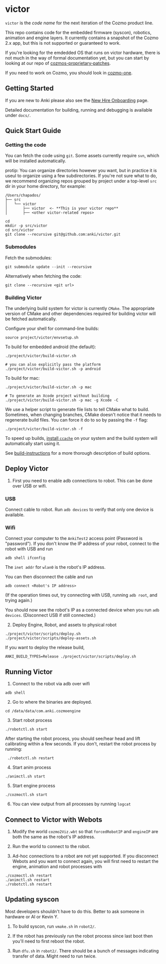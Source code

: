 # victor

`victor` is the _code name_ for the next iteration of the Cozmo product line.

This repo contains code for the embedded firmware (syscon), robotics, animation and engine layers.
It currently contains a snapshot of the Cozmo 2.x app, but this is not supported or guaranteed to work.

If you're looking for the emdedded OS that runs on victor hardware, there is not much in the way of formal documentation yet, but you can start by looking at our repo of [cozmos-proprietary-patches](https://github.com/anki/cozmos-proprietary-patches).

If you need to work on Cozmo, you should look in [cozmo-one].

[cozmo-one]: https://github.com/anki/cozmo-one

## Getting Started

If you are new to Anki please also see the [New Hire Onboarding](https://ankiinc.atlassian.net/wiki/pages/viewpage.action?pageId=72614010) page.

Detailed documentation for building, running and debugging is available under `docs/`.

## Quick Start Guide

### Getting the code

You can fetch the code using `git`.  Some assets currently require `svn`, which will be installed automatically.

protip: You can organize directories however you want, but in practice it is useul to organize using a few subdirectories. If you're not sure what to do, we recommend organizing repos grouped by project under a top-level `src` dir in your home directory, for example:

```
/Users/chapados/
├── src
│   └── victor
│       ├── victor  <- **This is your victor repo**
│       ├── <other victor-related repos>
```

```
cd
mkdir -p src/victor
cd src/victor
git clone --recursive git@github.com:anki/victor.git
```

### Submodules
Fetch the submodules:

```
git submodule update --init --recursive
```

Alternatively when fetching the code:
```
git clone --recursive <git url>
```

### Building Victor

The underlying build system for victor is currently `CMake`.  The appropriate version of CMake and other dependencies required for building victor will be fetched automatically.

Configure your shell for command-line builds:

```
source project/victor/envsetup.sh
```

To build for embedded android (the default):

```
./project/victor/build-victor.sh

# you can also explicitly pass the platform
./project/victor/build-victor.sh -p android
```

To build for mac:

```
./project/victor/build-victor.sh -p mac

# To generate an Xcode project without building
./project/victor/build-victor.sh -p mac -g Xcode -C
```

We use a helper script to generate file lists to tell CMake what to build. Sometimes, when changing branches, CMake doesn't notice that it needs to regenerate build files. You can force it do to so by passing the `-f` flag:

```
./project/victor/build-victor.sh -f
```

To speed up builds, [install `ccache`](docs/ccache.md) on your system and the build system will automatically start using it.

See [build-instructions](docs/development/build-instructions.md) for a more thorough description of build options.

## Deploy Victor

1. First you need to enable adb connections to robot. This can be done over USB or wifi.

### USB
Connect cable to robot. Run `adb devices` to verify that only one device is available.

### Wifi
Connect your computer to the `AnkiTest2` access point (Password is "password"). If you don't know the IP address of your robot, connect to the robot with USB and run

```
adb shell ifconfig
```

The `inet addr` for `wlan0` is the robot's IP address.

You can then disconnect the cable and run

```
adb connect <Robot's IP address>
```

(If the operation times out, try connecting with USB, running `adb root`, and trying again.)

You should now see the robot's IP as a connected device when you run `adb devices`. (Disconnect USB if still connected.)

2. Deploy Engine, Robot, and assets to physical robot
```
./project/victor/scripts/deploy.sh
./project/victor/scripts/deploy-assets.sh
```

  If you want to deploy the release build,
```
ANKI_BUILD_TYPES=Release ./project/victor/scripts/deploy.sh
```

## Running Victor

1. Connect to the robot via adb over wifi

```
adb shell
```

2. Go to where the binaries are deployed.

```
cd /data/data/com.anki.cozmoengine
```

3. Start robot process

```
./robotctl.sh start
```

After starting the robot process, you should see/hear head and lift calibrating within a few seconds. If you don't, restart the robot process by running:
```
 ./robotctl.sh restart
 ```

4. Start anim process
```
./animctl.sh start
```

5. Start engine process

```
./cozmoctl.sh start
```

6. You can view output from all processes by running `logcat`


## Connect to Victor with Webots 

1. Modify the world `cozmo2Viz.wbt` so that `forcedRobotIP` and `engineIP` are both the same as the robot's IP address. 

2. Run the world to connect to the robot.

3. Ad-hoc connections to a robot are not yet supported. If you disconnect Webots and you want to connect again, you will first need to restart the engine, animation and robot processes with

```
./cozmoctl.sh restart
./animctl.sh restart
./robotctl.sh restart
```


## Updating syscon

Most developers shouldn't have to do this. Better to ask someone in hardware or Al or Kevin Y.

1. To build syscon, run `vmake.sh` in `robot2/`. 

2. If the robot has previously run the robot process since last boot then you'll need to first reboot the robot. 

3. Run `dfu.sh` in `robot2/`. There should be a bunch of messages indicating transfer of data. Might need to run twice.
